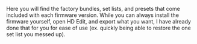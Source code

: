 Here you will find the factory bundles, set lists, and presets that come included with each firmware version. While you can always install the firmware yourself, open HD Edit, and export what you want, I have already done that for you for ease of use (ex. quickly being able to restore the one set list you messed up).